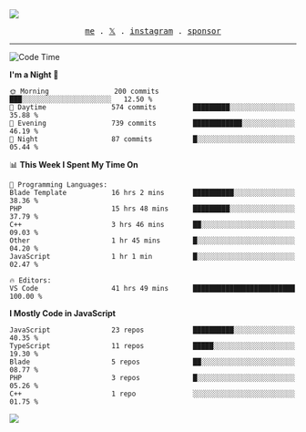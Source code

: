<img style="bottom: 800px;" src="https://imgur.com/rilHVxA.png"/>
<p align="center">
  <samp>
    <a href="https://fayln.com">me</a> .
    <!-- <a href="https://fayln.com/projects">projects</a> . -->
    <a href="https://go.fayln.com/twitter">𝕏</a> .
    <a href="https://go.fayln.com/instagram">instagram</a> .
<!--     <a href="https://go.fayln.com/polywork">polywork</a> . -->
    <a href="https://github.com/sponsors/faridhnzz">sponsor</a>
  </samp>
</p>

---
<!--START_SECTION:waka-->
![Code Time](http://img.shields.io/badge/Code%20Time-2%2C473%20hrs%2044%20mins-blue)

**I'm a Night 🦉** 

```text
🌞 Morning                200 commits         ███░░░░░░░░░░░░░░░░░░░░░░   12.50 % 
🌆 Daytime                574 commits         █████████░░░░░░░░░░░░░░░░   35.88 % 
🌃 Evening                739 commits         ████████████░░░░░░░░░░░░░   46.19 % 
🌙 Night                  87 commits          █░░░░░░░░░░░░░░░░░░░░░░░░   05.44 % 
```


📊 **This Week I Spent My Time On** 

```text
💬 Programming Languages: 
Blade Template           16 hrs 2 mins       ██████████░░░░░░░░░░░░░░░   38.36 % 
PHP                      15 hrs 48 mins      █████████░░░░░░░░░░░░░░░░   37.79 % 
C++                      3 hrs 46 mins       ██░░░░░░░░░░░░░░░░░░░░░░░   09.03 % 
Other                    1 hr 45 mins        █░░░░░░░░░░░░░░░░░░░░░░░░   04.20 % 
JavaScript               1 hr 1 min          █░░░░░░░░░░░░░░░░░░░░░░░░   02.47 % 

🔥 Editors: 
VS Code                  41 hrs 49 mins      █████████████████████████   100.00 % 
```

**I Mostly Code in JavaScript** 

```text
JavaScript               23 repos            ██████████░░░░░░░░░░░░░░░   40.35 % 
TypeScript               11 repos            █████░░░░░░░░░░░░░░░░░░░░   19.30 % 
Blade                    5 repos             ██░░░░░░░░░░░░░░░░░░░░░░░   08.77 % 
PHP                      3 repos             █░░░░░░░░░░░░░░░░░░░░░░░░   05.26 % 
C++                      1 repo              ░░░░░░░░░░░░░░░░░░░░░░░░░   01.75 % 
```




<!--END_SECTION:waka-->

![](https://hit.yhype.me/github/profile?user_id=29797712)
